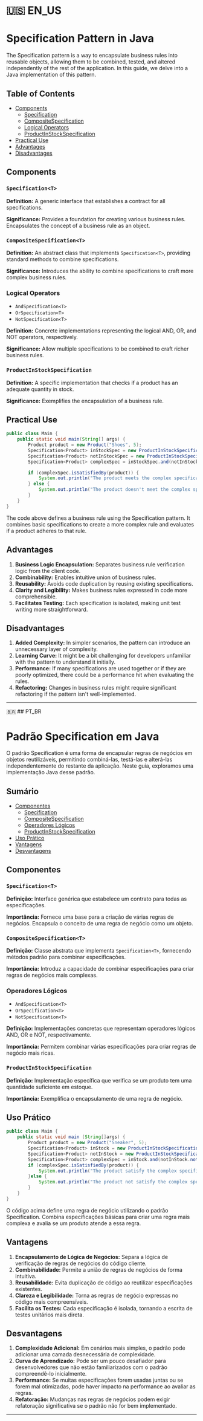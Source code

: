 
#  🇺🇸 EN_US

# Specification Pattern in Java

The Specification pattern is a way to encapsulate business rules into reusable objects, allowing them to be combined, tested, and altered independently of the rest of the application. In this guide, we delve into a Java implementation of this pattern.

## Table of Contents

- [Components](#components)
  - [Specification<T>](#specificationt)
  - [CompositeSpecification<T>](#compositespecificationt)
  - [Logical Operators](#logical-operators)
  - [ProductInStockSpecification](#productinstockspecification)
- [Practical Use](#practical-use)
- [Advantages](#advantages)
- [Disadvantages](#disadvantages)

## Components

### `Specification<T>`

**Definition:** A generic interface that establishes a contract for all specifications.

**Significance:** Provides a foundation for creating various business rules. Encapsulates the concept of a business rule as an object.

### `CompositeSpecification<T>`

**Definition:** An abstract class that implements `Specification<T>`, providing standard methods to combine specifications.

**Significance:** Introduces the ability to combine specifications to craft more complex business rules.

### Logical Operators

- `AndSpecification<T>`
- `OrSpecification<T>`
- `NotSpecification<T>`

**Definition:** Concrete implementations representing the logical AND, OR, and NOT operators, respectively.

**Significance:** Allow multiple specifications to be combined to craft richer business rules.

### `ProductInStockSpecification`

**Definition:** A specific implementation that checks if a product has an adequate quantity in stock.

**Significance:** Exemplifies the encapsulation of a business rule.

## Practical Use

```java
public class Main {
    public static void main(String[] args) {
        Product product = new Product("Shoes", 5);
        Specification<Product> inStockSpec = new ProductInStockSpecification(3);
        Specification<Product> notInStockSpec = new ProductInStockSpecification(7);
        Specification<Product> complexSpec = inStockSpec.and(notInStockSpec.not());

        if (complexSpec.isSatisfiedBy(product)) {
            System.out.println("The product meets the complex specification!");
        } else {
            System.out.println("The product doesn't meet the complex specification.");
        }
    }
}
```

The code above defines a business rule using the Specification pattern. It combines basic specifications to create a more complex rule and evaluates if a product adheres to that rule.

## Advantages

1. **Business Logic Encapsulation:** Separates business rule verification logic from the client code.
2. **Combinability:** Enables intuitive union of business rules.
3. **Reusability:** Avoids code duplication by reusing existing specifications.
4. **Clarity and Legibility:** Makes business rules expressed in code more comprehensible.
5. **Facilitates Testing:** Each specification is isolated, making unit test writing more straightforward.

## Disadvantages

1. **Added Complexity:** In simpler scenarios, the pattern can introduce an unnecessary layer of complexity.
2. **Learning Curve:** It might be a bit challenging for developers unfamiliar with the pattern to understand it initially.
3. **Performance:** If many specifications are used together or if they are poorly optimized, there could be a performance hit when evaluating the rules.
4. **Refactoring:** Changes in business rules might require significant refactoring if the pattern isn't well-implemented.


---
 🇧🇷 ## PT_BR

# Padrão Specification em Java

O padrão Specification é uma forma de encapsular regras de negócios em objetos reutilizáveis, permitindo combiná-las, testá-las e alterá-las independentemente do restante da aplicação. Neste guia, exploramos uma implementação Java desse padrão.

## Sumário

- [Componentes](#componentes)
  - [Specification<T>](#specificationt)
  - [CompositeSpecification<T>](#compositespecificationt)
  - [Operadores Lógicos](#operadores-lógicos)
  - [ProductInStockSpecification](#ProductInStockSpecification)
- [Uso Prático](#uso-prático)
- [Vantagens](#vantagens)
- [Desvantagens](#desvantagens)

## Componentes

### `Specification<T>`

**Definição:** Interface genérica que estabelece um contrato para todas as especificações.

**Importância:** Fornece uma base para a criação de várias regras de negócios. Encapsula o conceito de uma regra de negócio como um objeto.

### `CompositeSpecification<T>`

**Definição:** Classe abstrata que implementa `Specification<T>`, fornecendo métodos padrão para combinar especificações.

**Importância:** Introduz a capacidade de combinar especificações para criar regras de negócios mais complexas.

### Operadores Lógicos

- `AndSpecification<T>`
- `OrSpecification<T>`
- `NotSpecification<T>`

**Definição:** Implementações concretas que representam operadores lógicos AND, OR e NOT, respectivamente.

**Importância:** Permitem combinar várias especificações para criar regras de negócio mais ricas.

### `ProductInStockSpecification`

**Definição:** Implementação específica que verifica se um produto tem uma quantidade suficiente em estoque.

**Importância:** Exemplifica o encapsulamento de uma regra de negócio.

## Uso Prático

```java
public class Main {
	public static void main (String[]args) {		
		Product product = new Product("Sneaker", 5);
		Specification<Product> inStock = new ProductInStockSpecification(3);
		Specification<Product> notInStock = new ProductInStockSpecification(7);
		Specification<Product> complexSpec = inStock.and(notInStock.not());
		if (complexSpec.isSatisfiedBy(product)) {
			System.out.println("The product satisfy the complex specification");
		}else {
			System.out.println("The product not satisfy the complex specification");
		}
	}	
}

```

O código acima define uma regra de negócio utilizando o padrão Specification. Combina especificações básicas para criar uma regra mais complexa e avalia se um produto atende a essa regra.

## Vantagens

1. **Encapsulamento de Lógica de Negócios:** Separa a lógica de verificação de regras de negócios do código cliente.
2. **Combinabilidade:** Permite a união de regras de negócios de forma intuitiva.
3. **Reusabilidade:** Evita duplicação de código ao reutilizar especificações existentes.
4. **Clareza e Legibilidade:** Torna as regras de negócio expressas no código mais compreensíveis.
5. **Facilita os Testes:** Cada especificação é isolada, tornando a escrita de testes unitários mais direta.

## Desvantagens

1. **Complexidade Adicional:** Em cenários mais simples, o padrão pode adicionar uma camada desnecessária de complexidade.
2. **Curva de Aprendizado:** Pode ser um pouco desafiador para desenvolvedores que não estão familiarizados com o padrão compreendê-lo inicialmente.
3. **Performance:** Se muitas especificações forem usadas juntas ou se forem mal otimizadas, pode haver impacto na performance ao avaliar as regras.
4. **Refatoração:** Mudanças nas regras de negócios podem exigir refatoração significativa se o padrão não for bem implementado.

---

